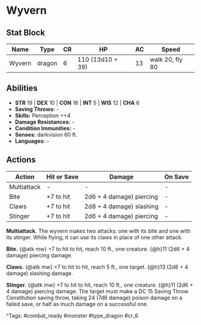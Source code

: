 # Wyvern

## Stat Block

| Name | Type | CR | HP | AC | Speed |
|------|------|----|----|----|-------|
| Wyvern | dragon | 6 | 110 (13d10 + 39) | 13 | walk 20, fly 80 |

## Abilities

- **STR** 19 | **DEX** 10 | **CON** 16 | **INT** 5 | **WIS** 12 | **CHA** 6
- **Saving Throws:** -  
- **Skills:** Perception ++4  
- **Damage Resistances:** -  
- **Condition Immunities:** -  
- **Senses:** darkvision 60 ft.  
- **Languages:** -


## Actions

| Action | Hit or Save | Damage | On Save |
|--------|--------------|--------|----------|
| Multiattack | - | - | - |
| Bite | +7 to hit | 2d6 + 4 damage) piercing | - |
| Claws | +7 to hit | 2d8 + 4 damage) slashing | - |
| Stinger | +7 to hit | 2d6 + 4 damage) piercing | - |

**Multiattack.** The wyvern makes two attacks: one with its bite and one with its stinger. While flying, it can use its claws in place of one other attack.

**Bite.** {@atk mw} +7 to hit to hit, reach 10 ft., one creature. {@h}11 (2d6 + 4 damage) piercing damage.

**Claws.** {@atk mw} +7 to hit to hit, reach 5 ft., one target. {@h}13 (2d8 + 4 damage) slashing damage.

**Stinger.** {@atk mw} +7 to hit to hit, reach 10 ft., one creature. {@h}11 (2d6 + 4 damage) piercing damage. The target must make a DC 15 Saving Throw Constitution saving throw, taking 24 (7d6 damage) poison damage on a failed save, or half as much damage on a successful one.


^Tags: #combat_ready #monster #type_dragon #cr_6